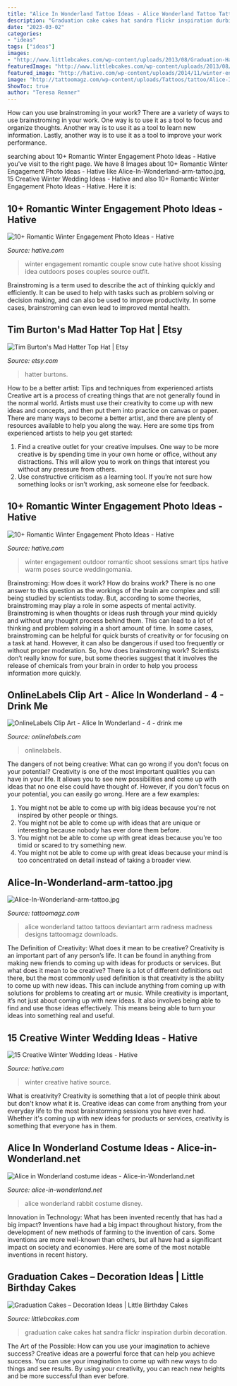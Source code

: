 ```yaml
---
title: "Alice In Wonderland Tattoo Ideas - Alice Wonderland Tattoo Tattoos Deviantart Arm Radness Madness Designs Tattoomagz Downloads"
description: "Graduation cake cakes hat sandra flickr inspiration durbin decoration"
date: "2023-03-02"
categories:
- "ideas"
tags: ["ideas"]
images:
- "http://www.littlebcakes.com/wp-content/uploads/2013/08/Graduation-Hat-Cake.jpg"
featuredImage: "http://www.littlebcakes.com/wp-content/uploads/2013/08/Graduation-Hat-Cake.jpg"
featured_image: "http://hative.com/wp-content/uploads/2014/11/winter-engagement-photo-ideas/1-winter-engagement-photo-ideas.jpg"
image: "http://tattoomagz.com/wp-content/uploads/Tattoos/tattoo/Alice-In-Wonderland-arm-tattoo.jpg"
ShowToc: true
author: "Teresa Renner"
---
```



How can you use brainstroming in your work?
There are a variety of ways to use brainstroming in your work. One way is to use it as a tool to focus and organize thoughts. Another way is to use it as a tool to learn new information. Lastly, another way is to use it as a tool to improve your work performance.

	

		
searching about 10+ Romantic Winter Engagement Photo Ideas - Hative you've visit to the right page. We have 8 Images about 10+ Romantic Winter Engagement Photo Ideas - Hative like Alice-In-Wonderland-arm-tattoo.jpg, 15 Creative Winter Wedding Ideas - Hative and also 10+ Romantic Winter Engagement Photo Ideas - Hative. Here it is:
		
    
## 10+ Romantic Winter Engagement Photo Ideas - Hative

<img loading=lazy src="http://hative.com/wp-content/uploads/2014/11/winter-engagement-photo-ideas/1-winter-engagement-photo-ideas.jpg" onerror="this.onerror=null;this.src='https://tse2.mm.bing.net/th?id=OIP.2UMxPygD4JpAX1mOnGW2CgHaLH&amp;pid=15.1';" alt="10+ Romantic Winter Engagement Photo Ideas - Hative">

_Source: hative.com_

>winter engagement romantic couple snow cute hative shoot kissing idea outdoors poses couples source outfit. 

	

Brainstroming is a term used to describe the act of thinking quickly and efficiently. It can be used to help with tasks such as problem solving or decision making, and can also be used to improve productivity. In some cases, brainstroming can even lead to improved mental health.

    
## Tim Burton&#039;s Mad Hatter Top Hat | Etsy

<img loading=lazy src="https://i.etsystatic.com/6253895/r/il/f979a2/302890258/il_1588xN.302890258.jpg" onerror="this.onerror=null;this.src='https://tse3.mm.bing.net/th?id=OIP.12-0VtWwsHBEJbx_OkFRugHaMY&amp;pid=15.1';" alt="Tim Burton&#039;s Mad Hatter Top Hat | Etsy">

_Source: etsy.com_

>hatter burtons. 

	

How to be a better artist: Tips and techniques from experienced artists
Creative art is a process of creating things that are not generally found in the normal world. Artists must use their creativity to come up with new ideas and concepts, and then put them into practice on canvas or paper. There are many ways to become a better artist, and there are plenty of resources available to help you along the way. Here are some tips from experienced artists to help you get started: 
1. Find a creative outlet for your creative impulses. One way to be more creative is by spending time in your own home or office, without any distractions. This will allow you to work on things that interest you without any pressure from others. 
2. Use constructive criticism as a learning tool. If you’re not sure how something looks or isn’t working, ask someone else for feedback.

    
## 10+ Romantic Winter Engagement Photo Ideas - Hative

<img loading=lazy src="https://hative.com/wp-content/uploads/2014/11/winter-engagement-photo-ideas/8-winter-engagement-photo-ideas.jpg" onerror="this.onerror=null;this.src='https://tse4.mm.bing.net/th?id=OIP.6dEU46Saaqnl5MT6QloPFQHaLH&amp;pid=15.1';" alt="10+ Romantic Winter Engagement Photo Ideas - Hative">

_Source: hative.com_

>winter engagement outdoor romantic shoot sessions smart tips hative warm poses source weddingomania. 

	

Brainstroming: How does it work?
How do brains work? There is no one answer to this question as the workings of the brain are complex and still being studied by scientists today. But, according to some theories, brainstroming may play a role in some aspects of mental activity. Brainstroming is when thoughts or ideas rush through your mind quickly and without any thought process behind them. This can lead to a lot of thinking and problem solving in a short amount of time. In some cases, brainstroming can be helpful for quick bursts of creativity or for focusing on a task at hand. However, it can also be dangerous if used too frequently or without proper moderation. So, how does brainstroming work? Scientists don’t really know for sure, but some theories suggest that it involves the release of chemicals from your brain in order to help you process information more quickly.

    
## OnlineLabels Clip Art - Alice In Wonderland - 4 - Drink Me

<img loading=lazy src="https://assets.onlinelabels.com/images/clip-art/ryanlerch/ryanlerch_Alice_In_Wonderland_-_4_-_drink_me.png" onerror="this.onerror=null;this.src='https://tse2.mm.bing.net/th?id=OIP.LL5N-AvVUSPRPuSk7y5FoAHaK8&amp;pid=15.1';" alt="OnlineLabels Clip Art - Alice In Wonderland - 4 - drink me">

_Source: onlinelabels.com_

>onlinelabels. 

	

The dangers of not being creative: What can go wrong if you don't focus on your potential?
Creativity is one of the most important qualities you can have in your life. It allows you to see new possibilities and come up with ideas that no one else could have thought of. However, if you don't focus on your potential, you can easily go wrong. Here are a few examples: 
1) You might not be able to come up with big ideas because you're not inspired by other people or things. 
2) You might not be able to come up with ideas that are unique or interesting because nobody has ever done them before. 
3) You might not be able to come up with great ideas because you're too timid or scared to try something new. 
4) You might not be able to come up with great ideas because your mind is too concentrated on detail instead of taking a broader view.

    
## Alice-In-Wonderland-arm-tattoo.jpg

<img loading=lazy src="http://tattoomagz.com/wp-content/uploads/Tattoos/tattoo/Alice-In-Wonderland-arm-tattoo.jpg" onerror="this.onerror=null;this.src='https://tse1.mm.bing.net/th?id=OIP.274wU1bWDnRuACIMzdY-eAHaJ4&amp;pid=15.1';" alt="Alice-In-Wonderland-arm-tattoo.jpg">

_Source: tattoomagz.com_

>alice wonderland tattoo tattoos deviantart arm radness madness designs tattoomagz downloads. 

	

The Definition of Creativity: What does it mean to be creative?
Creativity is an important part of any person’s life. It can be found in anything from making new friends to coming up with ideas for products or services. But what does it mean to be creative? There is a lot of different definitions out there, but the most commonly used definition is that creativity is the ability to come up with new ideas. This can include anything from coming up with solutions for problems to creating art or music. While creativity is important, it’s not just about coming up with new ideas. It also involves being able to find and use those ideas effectively. This means being able to turn your ideas into something real and useful.

    
## 15 Creative Winter Wedding Ideas - Hative

<img loading=lazy src="https://hative.com/wp-content/uploads/2014/11/winter-wedding-ideas/9-creative-winter-wedding-ideas.jpg" onerror="this.onerror=null;this.src='https://tse3.mm.bing.net/th?id=OIP.Lj5i16x6_XOpJV1xIVV4LgHaHF&amp;pid=15.1';" alt="15 Creative Winter Wedding Ideas - Hative">

_Source: hative.com_

>winter creative hative source. 

	

What is creativity?
Creativity is something that a lot of people think about but don't know what it is. Creative ideas can come from anything from your everyday life to the most brainstorming sessions you have ever had. Whether it's coming up with new ideas for products or services, creativity is something that everyone has in them.

    
## Alice In Wonderland Costume Ideas - Alice-in-Wonderland.net

<img loading=lazy src="http://www.alice-in-wonderland.net/wp-content/uploads/white-rabbit-with-watch-1.jpg" onerror="this.onerror=null;this.src='https://tse1.mm.bing.net/th?id=OIP.GekEYWVTNQItHMSjaxq4XAHaF7&amp;pid=15.1';" alt="Alice in Wonderland costume ideas - Alice-in-Wonderland.net">

_Source: alice-in-wonderland.net_

>alice wonderland rabbit costume disney. 

	

Innovation in Technology: What has been invented recently that has had a big impact?
Inventions have had a big impact throughout history, from the development of new methods of farming to the invention of cars. Some inventions are more well-known than others, but all have had a significant impact on society and economies. Here are some of the most notable inventions in recent history.

    
## Graduation Cakes – Decoration Ideas | Little Birthday Cakes

<img loading=lazy src="http://www.littlebcakes.com/wp-content/uploads/2013/08/Graduation-Hat-Cake.jpg" onerror="this.onerror=null;this.src='https://tse1.mm.bing.net/th?id=OIP.jgM4365AVLlNKLt9IofPbAHaJ4&amp;pid=15.1';" alt="Graduation Cakes – Decoration Ideas | Little Birthday Cakes">

_Source: littlebcakes.com_

>graduation cake cakes hat sandra flickr inspiration durbin decoration. 

	

The Art of the Possible: How can you use your imagination to achieve success?
Creative ideas are a powerful force that can help you achieve success. You can use your imagination to come up with new ways to do things and see results. By using your creativity, you can reach new heights and be more successful than ever before.


